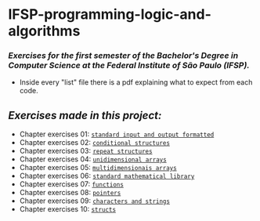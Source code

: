 # IFSP-programming-logic-and-algorithms

### _Exercises for the first semester of the Bachelor's Degree in Computer Science at the Federal Institute of São Paulo (IFSP)._
<!--
### _Exercícios do primeiro semestre do curso de Bacharelado em Ciência da Computação do Instituto Federal de São Paulo (IFSP)._
-->
- Inside every "list" file there is a pdf explaining what to expect from each code.
<!--
- Dentro de cada arquivo de "lista" há um pdf explicando o que esperar de cada código.
-->
## _Exercises made in this project:_

- Chapter exercises 01: [`standard input and output formatted`](list-01)
- Chapter exercises 02: [`conditional structures`](list-02)
- Chapter exercises 03: [`repeat structures`](list-03)
- Chapter exercises 04: [`unidimensional arrays`](list-04)
- Chapter exercises 05: [`multidimensionais arrays`](list-05)
- Chapter exercises 06: [`standard mathematical library`](list-06)
- Chapter exercises 07: [`functions`](list-07)
- Chapter exercises 08: [`pointers`](list-08)
- Chapter exercises 09: [`characters and strings`](list-09)
- Chapter exercises 10: [`structs`](list-10)
